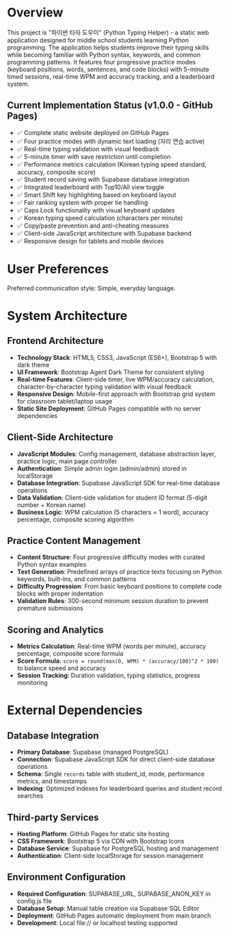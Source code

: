 # Overview

This project is "파이썬 타자 도우미" (Python Typing Helper) - a static web application designed for middle school students learning Python programming. The application helps students improve their typing skills while becoming familiar with Python syntax, keywords, and common programming patterns. It features four progressive practice modes (keyboard positions, words, sentences, and code blocks) with 5-minute timed sessions, real-time WPM and accuracy tracking, and a leaderboard system.

## Current Implementation Status (v1.0.0 - GitHub Pages)
- ✅ Complete static website deployed on GitHub Pages
- ✅ Four practice modes with dynamic text loading (자리 연습 active)
- ✅ Real-time typing validation with visual feedback
- ✅ 5-minute timer with save restriction until completion
- ✅ Performance metrics calculation (Korean typing speed standard, accuracy, composite score)
- ✅ Student record saving with Supabase database integration
- ✅ Integrated leaderboard with Top10/All view toggle
- ✅ Smart Shift key highlighting based on keyboard layout
- ✅ Fair ranking system with proper tie handling
- ✅ Caps Lock functionality with visual keyboard updates
- ✅ Korean typing speed calculation (characters per minute)
- ✅ Copy/paste prevention and anti-cheating measures
- ✅ Client-side JavaScript architecture with Supabase backend
- ✅ Responsive design for tablets and mobile devices

# User Preferences

Preferred communication style: Simple, everyday language.

# System Architecture

## Frontend Architecture
- **Technology Stack**: HTML5, CSS3, JavaScript (ES6+), Bootstrap 5 with dark theme
- **UI Framework**: Bootstrap Agent Dark Theme for consistent styling
- **Real-time Features**: Client-side timer, live WPM/accuracy calculation, character-by-character typing validation with visual feedback
- **Responsive Design**: Mobile-first approach with Bootstrap grid system for classroom tablet/laptop usage
- **Static Site Deployment**: GitHub Pages compatible with no server dependencies

## Client-Side Architecture
- **JavaScript Modules**: Config management, database abstraction layer, practice logic, main page controller
- **Authentication**: Simple admin login (admin/admin) stored in localStorage
- **Database Integration**: Supabase JavaScript SDK for real-time database operations
- **Data Validation**: Client-side validation for student ID format (5-digit number + Korean name)
- **Business Logic**: WPM calculation (5 characters = 1 word), accuracy percentage, composite scoring algorithm

## Practice Content Management
- **Content Structure**: Four progressive difficulty modes with curated Python syntax examples
- **Text Generation**: Predefined arrays of practice texts focusing on Python keywords, built-ins, and common patterns
- **Difficulty Progression**: From basic keyboard positions to complete code blocks with proper indentation
- **Validation Rules**: 300-second minimum session duration to prevent premature submissions

## Scoring and Analytics
- **Metrics Calculation**: Real-time WPM (words per minute), accuracy percentage, composite score formula
- **Score Formula**: `score = round(max(0, WPM) * (accuracy/100)^2 * 100)` to balance speed and accuracy
- **Session Tracking**: Duration validation, typing statistics, progress monitoring

# External Dependencies

## Database Integration
- **Primary Database**: Supabase (managed PostgreSQL)
- **Connection**: Supabase JavaScript SDK for direct client-side database operations
- **Schema**: Single `records` table with student_id, mode, performance metrics, and timestamps
- **Indexing**: Optimized indexes for leaderboard queries and student record searches

## Third-party Services
- **Hosting Platform**: GitHub Pages for static site hosting
- **CSS Framework**: Bootstrap 5 via CDN with Bootstrap Icons
- **Database Service**: Supabase for PostgreSQL hosting and management
- **Authentication**: Client-side localStorage for session management

## Environment Configuration
- **Required Configuration**: SUPABASE_URL, SUPABASE_ANON_KEY in config.js file
- **Database Setup**: Manual table creation via Supabase SQL Editor
- **Deployment**: GitHub Pages automatic deployment from main branch
- **Development**: Local file:// or localhost testing supported